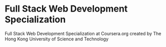 # Full Stack Web Development Specialization
Full Stack Web Development Specialization at Coursera.org created by The Hong Kong University of Science and Technology


